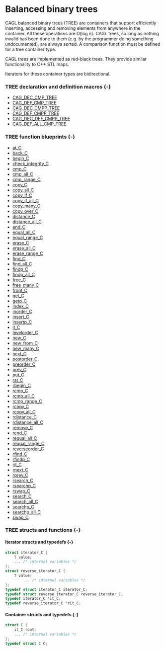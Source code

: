 # Balanced binary trees

CAGL balanced binary trees (TREE) are containers that support efficiently inserting, accessing and removing elements from anywhere in the container. All these operations are O(log n). CAGL trees, so long as nothing invalid has been done to them (e.g. by the programmer doing something undocumented), are always sorted. A comparison function must be defined for a  tree container type.

CAGL trees are implemented as red-black trees. They provide similar functionality to C++ STL maps.

Iterators for these container types are bidirectional.

### TREE declaration and definition macros {-}

- [CAG_DEC_CMP_TREE](#cag_dec_cmp_tree)
- [CAG_DEF_CMP_TREE](#cag_def_cmp_tree)
- [CAG_DEC_CMPP_TREE](#cag_dec_cmpp_tree)
- [CAG_DEF_CMPP_TREE](#cag_def_cmpp_tree)
- [CAG_DEC_DEF_CMPP_TREE](#cag_dec_def_cmpp_tree)
- [CAG_DEF_ALL_CMP_TREE](#cag_def_all_cmp_tree)

### TREE function blueprints {-}

- [at_C](#at_C-adhst)
- [back_C](#back_C-adt)
- [begin_C](#begin_C-adhst)
- [check_integrity_C](#check_integrity_C-t)
- [cmp_C](#cmp_C-adst)
- [cmp_all_C](#cmp_all_C-adst)
- [cmp_range_C](#cmp_range_C-adst)
- [copy_C](#copy_C-adhst)
- [copy_all_C](#copy_all_C-adhst)
- [copy_if_C](#copy_if_C-adhst)
- [copy_if_all_C](#copy_if_all_C-adhst)
- [copy_many_C](#copy_many_C-adhst)
- [copy_over_C](#copy_over_C-adhst)
- [distance_C](#distance_C-adhst)
- [distance_all_C](#distance_all_C-adhst)
- [end_C](#end_C-adhst)
- [equal_all_C](#equal_all_C-adst)
- [equal_range_C](#equal_range_C-adst)
- [erase_C](#erase_C-adht)
- [erase_all_C](#erase_all_C-adhst)
- [erase_range_C](#erase_range_C-adhst)
- [find_C](#find_C-adhst)
- [find_all_C](#find_all_C-adhst)
- [findp_C](#findp_C-adhst)
- [findp_all_C](#findp_all_C-adhst)
- [free_C](#free_C-adhst)
- [free_many_C](#free_many_C-adhst)
- [front_C](#front_C-adst)
- [get_C](#get_C-ht)
- [getp_C](#getp_C-ht)
- [index_C](#index_C-adhst)
- [inorder_C](#inorder_C-t)
- [insert_C](#insert_C-adht)
- [insertp_C](#insertp_C-adht)
- [it_C](#it_C-adhst)
- [levelorder_C](#levelorder_C-t)
- [new_C](#new_C-adhst)
- [new_from_C](#new_from_C-adhst)
- [new_many_C](#new_many_C-adhst)
- [next_C](#next_C-adhst)
- [postorder_C](#postorder_C-t)
- [preorder_C](#preorder_C-t)
- [prev_C](#prev_C-adt)
- [put_C](#put_C-adhst)
- [rat_C](#rat_C-adt)
- [rbegin_C](#rbegin_C-adt)
- [rcmp_C](#rcmp_C-adt)
- [rcmp_all_C](#rcmp_all_C-adt)
- [rcmp_range_C](#rcmp_range_C-adt)
- [rcopy_C](#rcopy_C-adt)
- [rcopy_all_C](#rcopy_all_C-adt)
- [rdistance_C](#rdistance_C-adt)
- [rdistance_all_C](#rdistance_all_C-t)
- [remove_C](#remove_C-ht)
- [rend_C](#rend_C-adt)
- [requal_all_C](#requal_all_C-adt)
- [requal_range_C](#requal_range_C-adt)
- [reverseorder_C](#reverseorder_C-t)
- [rfind_C](#rfind_C-adt)
- [rfindp_C](#rfindp_C-adt)
- [rit_C](#rit_C-adt)
- [rnext_C](#rnext_C-adt)
- [rprev_C](#rprev_C-adt)
- [rsearch_C](#rsearch_C-adt)
- [rsearchp_C](#rsearchp_C-adt)
- [rswap_C](#rswap_C-adt)
- [search_C](#search_C-adst)
- [search_all_C](#search_all_C-adst)
- [searchp_C](#searchp_C-adst)
- [searchp_all_C](#searchp_all_C-adst)
- [swap_C](#swap_C-adhst)


### TREE structs and functions {-}

#### Iterator structs and typedefs {-}


```C
struct iterator_C {
    T value;
    ... /* internal variables */
};
struct reverse_iterator_C {
    T value;
	    ... /* internal variables */
};
typedef struct iterator_C iterator_C;
typedef struct reverse_iterator_C reverse_iterator_C;
typedef iterator_C *it_C;
typedef reverse_iterator_C *rit_C;
```

#### Container structs and typedefs {-}

```C
struct C {
    it_C root;
    ... /* internal variables */
};
typedef struct C C;
```
